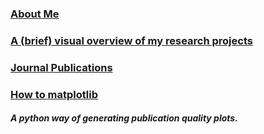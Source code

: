 ### [About Me](/AboutMe)

### [A (brief) visual overview of my research projects](/ResearchProjects)

### [Journal Publications](/publications)

### [How to **matplotlib**](/plots_matplotlib) <br>
##### A python way of generating publication quality plots.
